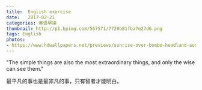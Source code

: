 ```yaml
---
title:  English exercise
date:   2017-02-21
categories: 英语早操
thumbnail: http://p1.bpimg.com/567571/7720b01fba7e27d6.png
tags: English
photos:
- https://www.hdwallpapers.net/previews/sunrise-over-bombo-headland-australia-256.jpg
---
```


"The simple things are also the most extraordinary things, and only the wise can see them."
<p>最平凡的事也是最非凡的事，只有智者才能明白。</p>
